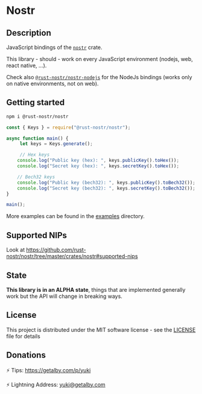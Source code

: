 # Nostr
	
## Description

JavaScript bindings of the [`nostr`](https://crates.io/crates/nostr) crate.

This library - should - work on every JavaScript environment (nodejs, web, react native, ...).

Check also [`@rust-nostr/nostr-nodejs`](https://www.npmjs.com/package/@rust-nostr/nostr-nodejs) for the NodeJs bindings (works only on native environments, not on web).

## Getting started

```sh
npm i @rust-nostr/nostr
```
    
```javascript
const { Keys } = require("@rust-nostr/nostr");

async function main() {
     let keys = Keys.generate();

     // Hex keys
    console.log("Public key (hex): ", keys.publicKey().toHex());
    console.log("Secret key (hex): ", keys.secretKey().toHex());

    // Bech32 keys
    console.log("Public key (bech32): ", keys.publicKey().toBech32());
    console.log("Secret key (bech32): ", keys.secretKey().toBech32());
}

main();
```

More examples can be found in the [examples](https://github.com/rust-nostr/nostr/tree/master/bindings/nostr-js/examples) directory.

## Supported NIPs

Look at <https://github.com/rust-nostr/nostr/tree/master/crates/nostr#supported-nips>

## State

**This library is in an ALPHA state**, things that are implemented generally work but the API will change in breaking ways.

## License

This project is distributed under the MIT software license - see the [LICENSE](https://github.com/rust-nostr/nostr/blob/master/LICENSE) file for details

## Donations

⚡ Tips: <https://getalby.com/p/yuki>

⚡ Lightning Address: yuki@getalby.com
